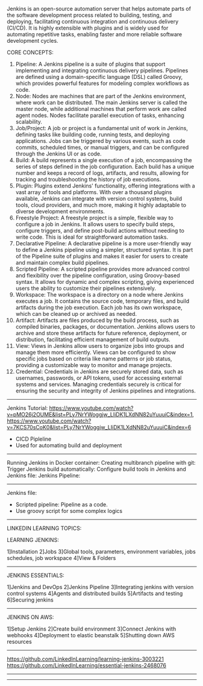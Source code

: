 Jenkins is an open-source automation server that helps automate parts of the software development process related to building, testing, and deploying, facilitating continuous integration and continuous delivery (CI/CD). It is highly extensible with plugins and is widely used for automating repetitive tasks, enabling faster and more reliable software development cycles.

CORE CONCEPTS:

1. Pipeline: A Jenkins pipeline is a suite of plugins that support implementing and integrating continuous delivery pipelines. Pipelines are defined using a domain-specific language (DSL) called Groovy, which provides powerful features for modeling complex workflows as code.
2. Node: Nodes are machines that are part of the Jenkins environment, where work can be distributed. The main Jenkins server is called the master node, while additional machines that perform work are called agent nodes. Nodes facilitate parallel execution of tasks, enhancing scalability.
3. Job/Project: A job or project is a fundamental unit of work in Jenkins, defining tasks like building code, running tests, and deploying applications. Jobs can be triggered by various events, such as code commits, scheduled times, or manual triggers, and can be configured through the Jenkins UI or as code.
4. Build: A build represents a single execution of a job, encompassing the series of steps defined in the job configuration. Each build has a unique number and keeps a record of logs, artifacts, and results, allowing for tracking and troubleshooting the history of job executions.
5. Plugin: Plugins extend Jenkins' functionality, offering integrations with a vast array of tools and platforms. With over a thousand plugins available, Jenkins can integrate with version control systems, build tools, cloud providers, and much more, making it highly adaptable to diverse development environments.
6. Freestyle Project: A freestyle project is a simple, flexible way to configure a job in Jenkins. It allows users to specify build steps, configure triggers, and define post-build actions without needing to write code. This is ideal for straightforward automation tasks.
7. Declarative Pipeline: A declarative pipeline is a more user-friendly way to define a Jenkins pipeline using a simpler, structured syntax. It is part of the Pipeline suite of plugins and makes it easier for users to create and maintain complex build pipelines.
8. Scripted Pipeline: A scripted pipeline provides more advanced control and flexibility over the pipeline configuration, using Groovy-based syntax. It allows for dynamic and complex scripting, giving experienced users the ability to customize their pipelines extensively.
9. Workspace: The workspace is a directory on a node where Jenkins executes a job. It contains the source code, temporary files, and build artifacts during the job execution. Each job has its own workspace, which can be cleaned up or archived as needed.
10. Artifact: Artifacts are files produced by the build process, such as compiled binaries, packages, or documentation. Jenkins allows users to archive and store these artifacts for future reference, deployment, or distribution, facilitating efficient management of build outputs.
11. View: Views in Jenkins allow users to organize jobs into groups and manage them more efficiently. Views can be configured to show specific jobs based on criteria like name patterns or job status, providing a customizable way to monitor and manage projects.
12. Credential: Credentials in Jenkins are securely stored data, such as usernames, passwords, or API tokens, used for accessing external systems and services. Managing credentials securely is critical for ensuring the security and integrity of Jenkins pipelines and integrations.

---

Jenkins Tutorial:
https://www.youtube.com/watch?v=pMO26j2OUME&list=PLy7NrYWoggjw_LIiDK1LXdNN82uYuuuiC&index=1,
https://www.youtube.com/watch?v=7KCS70sCoK0&list=PLy7NrYWoggjw_LIiDK1LXdNN82uYuuuiC&index=6

- CICD Pipleline
- Used for automating build and deployment

---

Running Jenkins in Docker container:
Creating multibranch pipeline with git:
Trigger Jenkins build automatically:
Configure build tools in Jenkins and Jenkins file:
Jenkins Pipeline:

---

Jenkins file:

- Scripted pipeline: Pipeline as a code.
- Use groovy script for some complex logics

---

LINKEDIN LEARNING TOPICS:

LEARNING JENKINS:

1]Installation
2]Jobs
3]Global tools, parameters, environment variables, jobs schedules, job workspace
4]View & Folders

---

JENKINS ESSENTIALS:

1]Jenkins and DevOps
2]Jenkins Pipeline
3]Integrating jenkins with version control systems
4]Agents and distributed builds
5]Artifacts and testing
6]Securing jenkins

---

JENKINS ON AWS:

1]Setup Jenkins
2]Create build environment
3]Connect Jenkins with webhooks
4]Deployment to elastic beanstalk
5]Shutting down AWS resources

---

https://github.com/LinkedInLearning/learning-jenkins-3003221
https://github.com/LinkedInLearning/essential-jenkins-2468076

---

---
